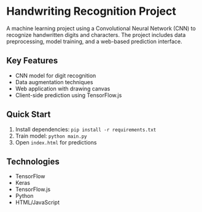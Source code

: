 
# Handwriting Recognition Project

A machine learning project using a Convolutional Neural Network (CNN) to recognize handwritten digits and characters. The project includes data preprocessing, model training, and a web-based prediction interface.

## Key Features
- CNN model for digit recognition
- Data augmentation techniques
- Web application with drawing canvas
- Client-side prediction using TensorFlow.js

## Quick Start
1. Install dependencies: `pip install -r requirements.txt`
2. Train model: `python main.py`
3. Open `index.html` for predictions

## Technologies
- TensorFlow
- Keras
- TensorFlow.js
- Python
- HTML/JavaScript
```
